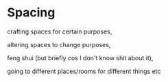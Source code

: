 # Spacing

crafting spaces for certain purposes,&#x20;

altering spaces to change purposes,&#x20;

feng shui (but briefly cos I don't know shit about it),&#x20;

going to different places/rooms for different things etc

